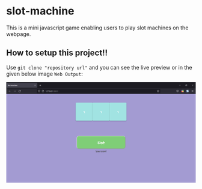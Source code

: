 # slot-machine

This is a mini javascript game enabling users to play slot machines on the webpage.

## How to setup this project!!

Use `git clone "repository url"` and you can see the live preview or in the given below image `Web Output`:

![WebOutput](https://github.com/thisiskushal31/100-Javascript-Projects/blob/main/001-Slot_Machine/assets/slot-machine-web-output.png?raw=true)